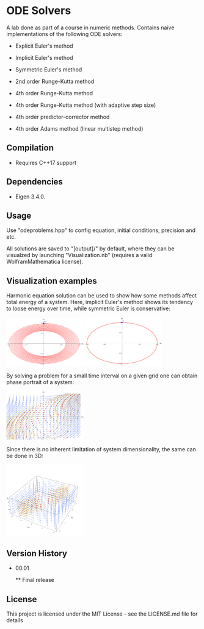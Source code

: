 # ODE Solvers

A lab done as part of a course in numeric methods. Contains naive implementations of the following ODE solvers:

* Explicit Euler's method

* Implicit Euler's method

* Symmetric Euler's method

* 2nd order Runge-Kutta method

* 4th order Runge-Kutta method

* 4th order Runge-Kutta method (with adaptive step size)

* 4th order predictor-corrector method

* 4th order Adams method (linear multistep method)

## Compilation

* Requires C++17 support

## Dependencies

* Eigen 3.4.0.

## Usage

Use "odeproblems.hpp" to config equation, initial conditions, precision and etc.

All solutions are saved to "[output]/" by default, where they can be visualzed by launching "Visualization.nb" (requires a valid WolframMathematica license).

## Visualization examples

Harmonic equation solution can be used to show how some methods affect total energy of a system. Here, implicit Euler's method shows its tendency to loose energy over time, while symmetric Euler is conservative:

<img src="images/example_implicit_euler.png" width=40% height=40%>

<img src="images/example_symmetric_euler.png" width=40% height=40%>

By solving a problem for a small time interval on a given grid one can obtain phase portrait of a system:

<img src="images/example_phase_portrait.png" width=40% height=40%>

Since there is no inherent limitation of system dimensionality, the same can be done in 3D:

<img src="images/example_phase_portrait_3d.png" width=40% height=40%>

## Version History

* 00.01

    ** Final release

## License

This project is licensed under the MIT License - see the LICENSE.md file for details